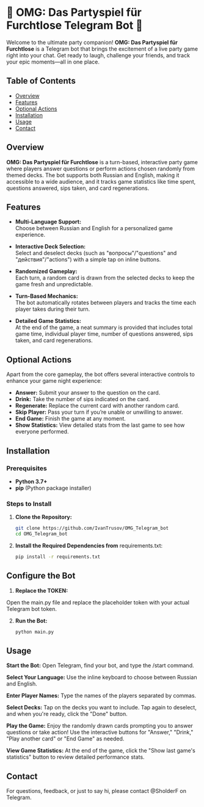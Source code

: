 # 🎉 OMG: Das Partyspiel für Furchtlose Telegram Bot 🍻

Welcome to the ultimate party companion! **OMG: Das Partyspiel für Furchtlose** is a Telegram bot that brings the excitement of a live party game right into your chat. Get ready to laugh, challenge your friends, and track your epic moments—all in one place.

## Table of Contents

- [Overview](#overview)
- [Features](#features)
- [Optional Actions](#optional-actions)
- [Installation](#installation)
- [Usage](#usage)
- [Contact](#contact)

## Overview

**OMG: Das Partyspiel für Furchtlose** is a turn-based, interactive party game where players answer questions or perform actions chosen randomly from themed decks. The bot supports both Russian and English, making it accessible to a wide audience, and it tracks game statistics like time spent, questions answered, sips taken, and card regenerations.

## Features

- **Multi-Language Support:**  
  Choose between Russian and English for a personalized game experience.

- **Interactive Deck Selection:**  
  Select and deselect decks (such as "вопросы"/"questions" and "действия"/"actions") with a simple tap on inline buttons.

- **Randomized Gameplay:**  
  Each turn, a random card is drawn from the selected decks to keep the game fresh and unpredictable.

- **Turn-Based Mechanics:**  
  The bot automatically rotates between players and tracks the time each player takes during their turn.

- **Detailed Game Statistics:**  
  At the end of the game, a neat summary is provided that includes total game time, individual player time, number of questions answered, sips taken, and card regenerations.

## Optional Actions

Apart from the core gameplay, the bot offers several interactive controls to enhance your game night experience:
  
- **Answer:** Submit your answer to the question on the card.
- **Drink:** Take the number of sips indicated on the card.
- **Regenerate:** Replace the current card with another random card.
- **Skip Player:** Pass your turn if you’re unable or unwilling to answer.
- **End Game:** Finish the game at any moment.
- **Show Statistics:** View detailed stats from the last game to see how everyone performed.

## Installation

### Prerequisites

- **Python 3.7+**
- **pip** (Python package installer)

### Steps to Install

1. **Clone the Repository:**

   ```bash
   git clone https://github.com/IvanTrusov/OMG_Telegram_bot
   cd OMG_Telegram_bot

2. **Install the Required Dependencies from** requirements.txt:

    ```bash
   pip install -r requirements.txt

## Configure the Bot

1. **Replace the TOKEN:**
   
Open the main.py file and replace the placeholder token with your actual Telegram bot token.

2. **Run the Bot:**

   ```bash
   python main.py

## Usage
**Start the Bot:**
Open Telegram, find your bot, and type the /start command.

**Select Your Language:**
Use the inline keyboard to choose between Russian and English.

**Enter Player Names:**
Type the names of the players separated by commas.

**Select Decks:**
Tap on the decks you want to include. Tap again to deselect, and when you're ready, click the "Done" button.

**Play the Game:**
Enjoy the randomly drawn cards prompting you to answer questions or take action! Use the interactive buttons for "Answer," "Drink," "Play another card" or "End Game" as needed.

**View Game Statistics:**
At the end of the game, click the "Show last game's statistics" button to review detailed performance stats.

## Contact
For questions, feedback, or just to say hi, please contact @SholderF on Telegram.

